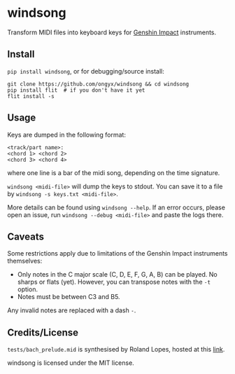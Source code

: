 # windsong

Transform MIDI files into keyboard keys for [Genshin Impact](https://genshin.mihoyo.com) instruments.

## Install

`pip install windsong`, or for debugging/source install:

```
git clone https://github.com/ongyx/windsong && cd windsong
pip install flit  # if you don't have it yet
flit install -s
```

## Usage

Keys are dumped in the following format:

```
<track/part name>:
<chord 1> <chord 2>
<chord 3> <chord 4>
```

where one line is a bar of the midi song, depending on the time signature.

`windsong <midi-file>` will dump the keys to stdout.
You can save it to a file by `windsong -s keys.txt <midi-file>`.

More details can be found using `windsong --help`.
If an error occurs, please open an issue, run `windsong --debug <midi-file>` and paste the logs there.

## Caveats

Some restrictions apply due to limitations of the Genshin Impact instruments themselves:

- Only notes in the C major scale (C, D, E, F, G, A, B) can be played. No sharps or flats (yet).
  However, you can transpose notes with the `-t` option.
- Notes must be between C3 and B5.

Any invalid notes are replaced with a dash `-`.

## Credits/License

`tests/bach_prelude.mid` is synthesised by Roland Lopes, hosted at this [link](https://imslp.org/wiki/Prelude_and_Fugue_in_C_major%2C_BWV_846_(Bach%2C_Johann_Sebastian)).

windsong is licensed under the MIT license.
